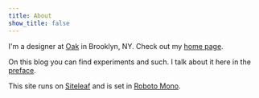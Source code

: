 ```yaml
---
title: About
show_title: false
---
```


I'm a designer at [Oak](https://oak.is) in Brooklyn, NY. Check out my [home page](http://justinjay.wang).

On this blog you can find experiments and such. I talk about it here in the [preface](/2017/preface/).

This site runs on [Siteleaf](https://www.siteleaf.com/) and is set in [Roboto Mono](https://fonts.google.com/specimen/Roboto+Mono).
